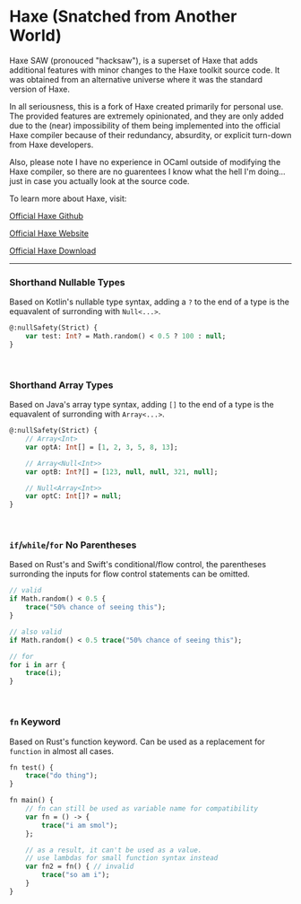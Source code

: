 # Haxe (Snatched from Another World)
Haxe SAW (pronouced "hacksaw"), is a superset of Haxe that adds additional features with minor changes to the Haxe toolkit source code. It was obtained from an alternative universe where it was the standard version of Haxe.

In all seriousness, this is a fork of Haxe created primarily for personal use. The provided features are extremely opinionated, and they are only added due to the (near) impossibility of them being implemented into the official Haxe compiler because of their redundancy, absurdity, or explicit turn-down from Haxe developers.

Also, please note I have no experience in OCaml outside of modifying the Haxe compiler, so there are no guarentees I know what the hell I'm doing... just in case you actually look at the source code.

To learn more about Haxe, visit:

[Official Haxe Github](https://github.com/HaxeFoundation/haxe)

[Official Haxe Website](https://haxe.org/)

[Official Haxe Download](https://haxe.org/download/)

---

### Shorthand Nullable Types

Based on Kotlin's nullable type syntax, adding a `?` to the end of a type is the equavalent of surronding with `Null<...>`.

```haxe
@:nullSafety(Strict) {
    var test: Int? = Math.random() < 0.5 ? 100 : null;
}
```

&nbsp;

### Shorthand Array Types

Based on Java's array type syntax, adding `[]` to the end of a type is the equavalent of surronding with `Array<...>`.

```haxe
@:nullSafety(Strict) {
	// Array<Int>
    var optA: Int[] = [1, 2, 3, 5, 8, 13];

	// Array<Null<Int>>
	var optB: Int?[] = [123, null, null, 321, null];

	// Null<Array<Int>>
	var optC: Int[]? = null;
}
```

&nbsp;

### `if`/`while`/`for` No Parentheses

Based on Rust's and Swift's conditional/flow control, the parentheses surronding the inputs for flow control statements can be omitted.

```haxe
// valid
if Math.random() < 0.5 {
    trace("50% chance of seeing this");
}

// also valid
if Math.random() < 0.5 trace("50% chance of seeing this");

// for
for i in arr {
    trace(i);
}
```

&nbsp;

### `fn` Keyword

Based on Rust's function keyword. Can be used as a replacement for `function` in almost all cases.

```haxe
fn test() {
	trace("do thing");
}

fn main() {
	// fn can still be used as variable name for compatibility
	var fn = () -> {
		trace("i am smol");
	};

	// as a result, it can't be used as a value.
	// use lambdas for small function syntax instead
	var fn2 = fn() { // invalid
		trace("so am i");
	}
}
```